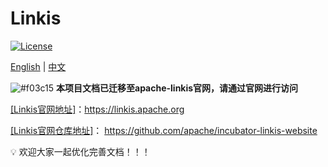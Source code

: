 Linkis
============

[![License](https://img.shields.io/badge/license-Apache%202-4EB1BA.svg)](https://www.apache.org/licenses/LICENSE-2.0.html)

[English](README.md) | [中文](README_CN.md)

![#f03c15](https://via.placeholder.com/15/f03c15/000000?text=+) **本项目文档已迁移至apache-linkis官网，请通过官网进行访问**

[[Linkis官网地址]](https://linkis.apache.org/)：https://linkis.apache.org

[[Linkis官网仓库地址]]( https://github.com/apache/incubator-linkis-website)： https://github.com/apache/incubator-linkis-website
 
 💡 欢迎大家一起优化完善文档！！！